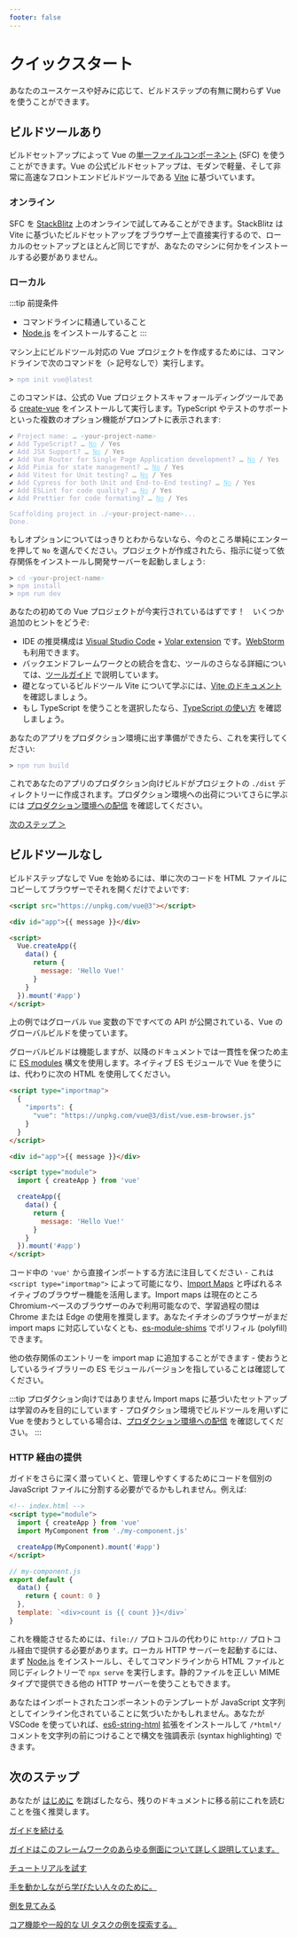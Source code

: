 ```yaml
---
footer: false
---
```


# クイックスタート

あなたのユースケースや好みに応じて、ビルドステップの有無に関わらず Vue を使うことができます。

## ビルドツールあり

ビルドセットアップによって Vue の[単一ファイルコンポーネント](/guide/scaling-up/sfc) (SFC) を使うことができます。Vue の公式ビルドセットアップは、モダンで軽量、そして非常に高速なフロントエンドビルドツールである [Vite](https://vitejs.dev) に基づいています。

### オンライン

SFC を [StackBlitz](https://vite.new/vue) 上のオンラインで試してみることができます。StackBlitz は Vite に基づいたビルドセットアップをブラウザー上で直接実行するので、ローカルのセットアップとほとんど同じですが、あなたのマシンに何かをインストールする必要がありません。

### ローカル

:::tip 前提条件

- コマンドラインに精通していること
- [Node.js](https://nodejs.org/) をインストールすること
  :::

マシン上にビルドツール対応の Vue プロジェクトを作成するためには、コマンドラインで次のコマンドを（`>` 記号なしで）実行します。

<div class="language-sh"><pre><code><span class="line"><span style="color:var(--vt-c-green);">&gt;</span> <span style="color:#A6ACCD;">npm init vue@latest</span></span></code></pre></div>

このコマンドは、公式の Vue プロジェクトスキャフォールディングツールである [create-vue](https://github.com/vuejs/create-vue) をインストールして実行します。TypeScript やテストのサポートといった複数のオプション機能がプロンプトに表示されます:

<div class="language-sh"><pre><code><span style="color:var(--vt-c-green);">✔</span> <span style="color:#A6ACCD;">Project name: <span style="color:#888;">… <span style="color:#89DDFF;">&lt;</span><span style="color:#888;">your-project-name</span><span style="color:#89DDFF;">&gt;</span></span></span>
<span style="color:var(--vt-c-green);">✔</span> <span style="color:#A6ACCD;">Add TypeScript? <span style="color:#888;">… <span style="color:#89DDFF;text-decoration:underline">No</span> / Yes</span></span>
<span style="color:var(--vt-c-green);">✔</span> <span style="color:#A6ACCD;">Add JSX Support? <span style="color:#888;">… <span style="color:#89DDFF;text-decoration:underline">No</span> / Yes</span></span>
<span style="color:var(--vt-c-green);">✔</span> <span style="color:#A6ACCD;">Add Vue Router for Single Page Application development? <span style="color:#888;">… <span style="color:#89DDFF;text-decoration:underline">No</span> / Yes</span></span>
<span style="color:var(--vt-c-green);">✔</span> <span style="color:#A6ACCD;">Add Pinia for state management? <span style="color:#888;">… <span style="color:#89DDFF;text-decoration:underline">No</span> / Yes</span></span>
<span style="color:var(--vt-c-green);">✔</span> <span style="color:#A6ACCD;">Add Vitest for Unit testing? <span style="color:#888;">… <span style="color:#89DDFF;text-decoration:underline">No</span> / Yes</span></span>
<span style="color:var(--vt-c-green);">✔</span> <span style="color:#A6ACCD;">Add Cypress for both Unit and End-to-End testing? <span style="color:#888;">… <span style="color:#89DDFF;text-decoration:underline">No</span> / Yes</span></span>
<span style="color:var(--vt-c-green);">✔</span> <span style="color:#A6ACCD;">Add ESLint for code quality? <span style="color:#888;">… <span style="color:#89DDFF;text-decoration:underline">No</span> / Yes</span></span>
<span style="color:var(--vt-c-green);">✔</span> <span style="color:#A6ACCD;">Add Prettier for code formating? <span style="color:#888;">… <span style="color:#89DDFF;text-decoration:underline">No</span> / Yes</span></span>
<span></span>
<span style="color:#A6ACCD;">Scaffolding project in ./<span style="color:#89DDFF;">&lt;</span><span style="color:#888;">your-project-name</span><span style="color:#89DDFF;">&gt;</span>...</span>
<span style="color:#A6ACCD;">Done.</span></code></pre></div>

もしオプションについてはっきりとわからないなら、今のところ単純にエンターを押して `No` を選んでください。プロジェクトが作成されたら、指示に従って依存関係をインストールし開発サーバーを起動しましょう:

<div class="language-sh"><pre><code><span class="line"><span style="color:var(--vt-c-green);">&gt; </span><span style="color:#A6ACCD;">cd</span><span style="color:#A6ACCD;"> </span><span style="color:#89DDFF;">&lt;</span><span style="color:#888;">your-project-name</span><span style="color:#89DDFF;">&gt;</span></span>
<span class="line"><span style="color:var(--vt-c-green);">&gt; </span><span style="color:#A6ACCD;">npm install</span></span>
<span class="line"><span style="color:var(--vt-c-green);">&gt; </span><span style="color:#A6ACCD;">npm run dev</span></span>
<span class="line"></span></code></pre></div>

あなたの初めての Vue プロジェクトが今実行されているはずです！　いくつか追加のヒントをどうぞ:

- IDE の推奨構成は [Visual Studio Code](https://code.visualstudio.com/) + [Volar extension](https://marketplace.visualstudio.com/items?itemName=johnsoncodehk.volar) です。[WebStorm](https://www.jetbrains.com/webstorm/) も利用できます。
- バックエンドフレームワークとの統合を含む、ツールのさらなる詳細については、[ツールガイド](/guide/scaling-up/tooling.html) で説明しています。
- 礎となっているビルドツール Vite について学ぶには、[Vite のドキュメント](https://vitejs.dev/) を確認しましょう。
- もし TypeScript を使うことを選択したなら、[TypeScript の使い方](typescript/overview.html) を確認しましょう。

あなたのアプリをプロダクション環境に出す準備ができたら、これを実行してください:

<div class="language-sh"><pre><code><span class="line"><span style="color:var(--vt-c-green);">&gt; </span><span style="color:#A6ACCD;">npm run build</span></span>
<span class="line"></span></code></pre></div>

これであなたのアプリのプロダクション向けビルドがプロジェクトの `./dist` ディレクトリーに作成されます。プロダクション環境への出荷についてさらに学ぶには [プロダクション環境への配信](/guide/best-practices/production-deployment.html) を確認してください。

[次のステップ ＞](#次のステップ)

## ビルドツールなし

ビルドステップなしで Vue を始めるには、単に次のコードを HTML ファイルにコピーしてブラウザーでそれを開くだけでよいです:

```html
<script src="https://unpkg.com/vue@3"></script>

<div id="app">{{ message }}</div>

<script>
  Vue.createApp({
    data() {
      return {
        message: 'Hello Vue!'
      }
    }
  }).mount('#app')
</script>
```

上の例ではグローバル `Vue` 変数の下ですべての API が公開されている、Vue のグローバルビルドを使っています。

グローバルビルドは機能しますが、以降のドキュメントでは一貫性を保つため主に [ES modules](https://developer.mozilla.org/docs/Web/JavaScript/Guide/Modules) 構文を使用します。ネイティブ ES モジュールで Vue を使うには、代わりに次の HTML を使用してください。

```html
<script type="importmap">
  {
    "imports": {
      "vue": "https://unpkg.com/vue@3/dist/vue.esm-browser.js"
    }
  }
</script>

<div id="app">{{ message }}</div>

<script type="module">
  import { createApp } from 'vue'

  createApp({
    data() {
      return {
        message: 'Hello Vue!'
      }
    }
  }).mount('#app')
</script>
```

コード中の `'vue'` から直接インポートする方法に注目してください - これは `<script type="importmap">` によって可能になり、[Import Maps](https://caniuse.com/import-maps) と呼ばれるネイティブのブラウザー機能を活用します。Import maps は現在のところ Chromium-ベースのブラウザーのみで利用可能なので、学習過程の間は Chrome または Edge の使用を推奨します。あなたイチオシのブラウザーがまだ import maps に対応していなくとも、[es-module-shims](https://github.com/guybedford/es-module-shims) でポリフィル (polyfill) できます。

他の依存関係のエントリーを import map に追加することができます - 使おうとしているライブラリーの ES モジュールバージョンを指していることは確認してください。

:::tip プロダクション向けではありません
Import maps に基づいたセットアップは学習のみを目的にしています - プロダクション環境でビルドツールを用いずに Vue を使おうとしている場合は、[プロダクション環境への配信](/guide/best-practices/production-deployment.html#without-build-tools) を確認してください。
:::

### HTTP 経由の提供

ガイドをさらに深く潜っていくと、管理しやすくするためにコードを個別の JavaScript ファイルに分割する必要がでるかもしれません。例えば:

```html
<!-- index.html -->
<script type="module">
  import { createApp } from 'vue'
  import MyComponent from './my-component.js'

  createApp(MyComponent).mount('#app')
</script>
```

```js
// my-component.js
export default {
  data() {
    return { count: 0 }
  },
  template: `<div>count is {{ count }}</div>`
}
```

これを機能させるためには、`file://` プロトコルの代わりに `http://` プロトコル経由で提供する必要があります。ローカル HTTP サーバーを起動するには、まず [Node.js](https://nodejs.org/) をインストールし、そしてコマンドラインから HTML ファイルと同じディレクトリーで `npx serve` を実行します。静的ファイルを正しい MIME タイプで提供できる他の HTTP サーバーを使うこともできます。

あなたはインポートされたコンポーネントのテンプレートが JavaScript 文字列としてインライン化されていることに気づいたかもしれません。あなたが VSCode を使っていれば、[es6-string-html](https://marketplace.visualstudio.com/items?itemName=Tobermory.es6-string-html) 拡張をインストールして `/*html*/` コメントを文字列の前につけることで構文を強調表示 (syntax highlighting) できます。

## 次のステップ

あなたが [はじめに](/guide/introduction) を跳ばしたなら、残りのドキュメントに移る前にこれを読むことを強く推奨します。

<div class="vt-box-container next-steps">
  <a class="vt-box" href="/guide/essentials/application.html">
    <p class="next-steps-link">ガイドを続ける</p>
    <p class="next-steps-caption">ガイドはこのフレームワークのあらゆる側面について詳しく説明しています。</p>
  </a>
  <a class="vt-box" href="/tutorial/">
    <p class="next-steps-link">チュートリアルを試す</p>
    <p class="next-steps-caption">手を動かしながら学びたい人々のために。</p>
  </a>
  <a class="vt-box" href="/examples/">
    <p class="next-steps-link">例を見てみる</p>
    <p class="next-steps-caption">コア機能や一般的な UI タスクの例を探索する。</p>
  </a>
</div>
